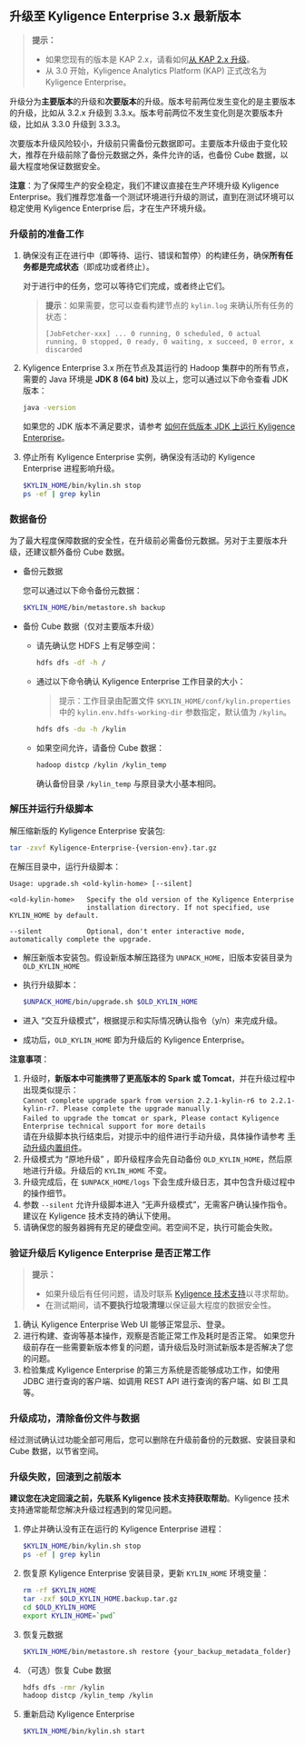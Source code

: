 ## 升级至 Kyligence Enterprise 3.x 最新版本

> **提示：**
>
> - 如果您现有的版本是 KAP 2.x，请看如何[从 KAP 2.x 升级](upgrade_from_2x.cn.md)。
> - 从 3.0 开始，Kyligence Analytics Platform (KAP) 正式改名为 Kyligence Enterprise。

升级分为**主要版本**的升级和**次要版本**的升级。版本号前两位发生变化的是主要版本的升级，比如从 3.2.x 升级到 3.3.x。版本号前两位不发生变化则是次要版本升级，比如从 3.3.0 升级到 3.3.3。

次要版本升级风险较小，升级前只需备份元数据即可。主要版本升级由于变化较大，推荐在升级前除了备份元数据之外，条件允许的话，也备份 Cube 数据，以最大程度地保证数据安全。

**注意**：为了保障生产的安全稳定，我们不建议直接在生产环境升级 Kyligence Enterprise。我们推荐您准备一个测试环境进行升级的测试，直到在测试环境可以稳定使用 Kyligence Enterprise 后，才在生产环境升级。

### 升级前的准备工作

1. 确保没有正在进行中（即等待、运行、错误和暂停）的构建任务，确保**所有任务都是完成状态**（即成功或者终止）。

   对于进行中的任务，您可以等待它们完成，或者终止它们。

   > **提示**：如果需要，您可以查看构建节点的 `kylin.log` 来确认所有任务的状态：
   >
   > ```
   > [JobFetcher-xxx] ... 0 running, 0 scheduled, 0 actual running, 0 stopped, 0 ready, 0 waiting, x succeed, 0 error, x discarded
   > ```

2. Kyligence Enterprise 3.x 所在节点及其运行的 Hadoop 集群中的所有节点，需要的 Java 环境是 **JDK 8 (64 bit)** 及以上，您可以通过以下命令查看 JDK 版本：

   ```bash
   java -version
   ```
   如果您的 JDK 版本不满足要求，请参考 [如何在低版本 JDK 上运行 Kyligence Enterprise](../../appendix/run_on_jdk7.cn.md)。

3. 停止所有 Kyligence Enterprise 实例，确保没有活动的 Kyligence Enterprise 进程影响升级。

   ```sh
   $KYLIN_HOME/bin/kylin.sh stop
   ps -ef | grep kylin
   ```

### 数据备份

为了最大程度保障数据的安全性，在升级前必需备份元数据。另对于主要版本升级，还建议额外备份 Cube 数据。

- 备份元数据

  您可以通过以下命令备份元数据：

  ```sh
  $KYLIN_HOME/bin/metastore.sh backup
  ```

- 备份 Cube 数据（仅对主要版本升级）

  - 请先确认您 HDFS 上有足够空间：
    ```sh
    hdfs dfs -df -h /
    ```
  - 通过以下命令确认 Kyligence Enterprise 工作目录的大小：
    > 提示：工作目录由配置文件 `$KYLIN_HOME/conf/kylin.properties` 中的 `kylin.env.hdfs-working-dir` 参数指定，默认值为 `/kylin`。
    ```sh
    hdfs dfs -du -h /kylin
    ```
  - 如果空间允许，请备份 Cube 数据：
    ```sh
    hadoop distcp /kylin /kylin_temp
    ```
    确认备份目录 `/kylin_temp` 与原目录大小基本相同。

### 解压并运行升级脚本

解压缩新版的 Kyligence Enterprise 安装包:

```sh
tar -zxvf Kyligence-Enterprise-{version-env}.tar.gz
```
在解压目录中，运行升级脚本：

```
Usage: upgrade.sh <old-kylin-home> [--silent]

<old-kylin-home>   Specify the old version of the Kyligence Enterprise
                   installation directory. If not specified, use KYLIN_HOME by default.

--silent           Optional, don't enter interactive mode, automatically complete the upgrade.
```

- 解压新版本安装包。假设新版本解压路径为 `UNPACK_HOME`，旧版本安装目录为 `OLD_KYLIN_HOME`

- 执行升级脚本：
  ```sh
  $UNPACK_HOME/bin/upgrade.sh $OLD_KYLIN_HOME
  ```
  
- 进入 “交互升级模式”，根据提示和实际情况确认指令（y/n）来完成升级。

- 成功后，`OLD_KYLIN_HOME` 即为升级后的 Kyligence Enterprise。

**注意事项**：

1. 升级时，**新版本中可能携带了更高版本的 Spark 或 Tomcat**，并在升级过程中出现类似提示：<br/>`Cannot complete upgrade spark from version 2.2.1-kylin-r6 to 2.2.1-kylin-r7. Please complete the upgrade manually`<br/>`Failed to upgrade the tomcat or spark, Please contact Kyligence Enterprise technical support for more details`<br/> 请在升级脚本执行结束后，对提示中的组件进行手动升级，具体操作请参考 [手动升级内置组件](./upgrade_components_manually.cn.md)。
2. 升级模式为 “原地升级” ，即升级程序会先自动备份 `OLD_KYLIN_HOME`，然后原地进行升级。升级后的 `KYLIN_HOME` 不变。
3. 升级完成后，在 `$UNPACK_HOME/logs` 下会生成升级日志，其中包含升级过程中的操作细节。
4. 参数 `--silent` 允许升级脚本进入 “无声升级模式”，无需客户确认操作指令。建议在 Kyligence 技术支持的确认下使用。
5. 请确保您的服务器拥有充足的硬盘空间。若空间不足，执行可能会失败。

### 验证升级后 Kyligence Enterprise 是否正常工作

> **提示：**
>
> - 如果升级后有任何问题，请及时联系 [Kyligence 技术支持](https://support.kyligence.io/)以寻求帮助。
> - 在测试期间，请**不要执行垃圾清理**以保证最大程度的数据安全性。

1. 确认 Kyligence Enterprise Web UI 能够正常显示、登录。
2. 进行构建、查询等基本操作，观察是否能正常工作及耗时是否正常。
   如果您升级前存在一些需要新版本修复的问题，请升级后及时测试新版本是否解决了您的问题。
3. 检验集成 Kyligence Enterprise 的第三方系统是否能够成功工作，如使用 JDBC 进行查询的客户端、如调用 REST API 进行查询的客户端、如 BI 工具等。

### 升级成功，清除备份文件与数据

经过测试确认过功能全部可用后，您可以删除在升级前备份的元数据、安装目录和 Cube 数据，以节省空间。

### 升级失败，回滚到之前版本

**建议您在决定回滚之前，先联系 Kyligence 技术支持获取帮助**。Kyligence 技术支持通常能帮您解决升级过程遇到的常见问题。

1. 停止并确认没有正在运行的 Kyligence Enterprise 进程：

   ```sh
   $KYLIN_HOME/bin/kylin.sh stop
   ps -ef | grep kylin
   ```

2. 恢复原 Kyligence Enterprise 安装目录，更新 `KYLIN_HOME` 环境变量：

   ```sh
   rm -rf $KYLIN_HOME
   tar -zxf $OLD_KYLIN_HOME.backup.tar.gz
   cd $OLD_KYLIN_HOME
   export KYLIN_HOME=`pwd`
   ```

3. 恢复元数据

   ```sh
   $KYLIN_HOME/bin/metastore.sh restore {your_backup_metadata_folder}
   ```

4. （可选）恢复 Cube 数据

   ```sh
   hdfs dfs -rmr /kylin
   hadoop distcp /kylin_temp /kylin
   ```

5. 重新启动 Kyligence Enterprise

   ```sh
   $KYLIN_HOME/bin/kylin.sh start
   ```

